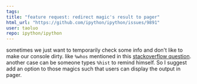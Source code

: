 ```yaml
---
tags: 
title: "feature request: redirect magic's result to pager"
html_url: "https://github.com/ipython/ipython/issues/9891"
user: taoluo
repo: ipython/ipython
---
```


sometimes we just want to temporarily check some info and don't like to make our console dirty. like `%whos` mentioned in this [stackoverflow question](http://stackoverflow.com/questions/5740835/how-to-use-pipe-in-ipython). another case can be someone types `%hist` to remind himself. So I suggest add an option to those magics such that users can display the output in pager. 
